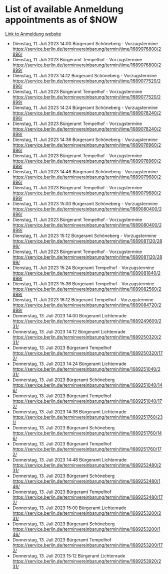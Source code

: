# List of available Anmeldung appointments as of $NOW
[Link to Anmeldung website](https://service.berlin.de/terminvereinbarung/termin/tag.php?termin=1&anliegen[]=120686&dienstleisterlist=122210,122217,327316,122219,327312,122227,327314,122231,327346,122243,327348,122254,122252,329742,122260,329745,122262,329748,122271,327278,122273,327274,122277,327276,330436,122280,327294,122282,327290,122284,327292,122291,327270,122285,327266,122286,327264,122296,327268,150230,329760,122297,327286,122294,327284,122312,329763,122314,329775,122304,327330,122311,327334,122309,327332,317869,122281,327352,122279,329772,122283,122276,327324,122274,327326,122267,329766,122246,327318,122251,327320,122257,327322,122208,327298,122226,327300&herkunft=http%3A%2F%2Fservice.berlin.de%2Fdienstleistung%2F120686%2F)
- Dienstag, 11. Juli 2023 14:00 Bürgeramt Schöneberg - Vorzugstermine https://service.berlin.de/terminvereinbarung/termin/time/1689076800/2896/
- Dienstag, 11. Juli 2023  Bürgeramt Tempelhof - Vorzugstermine https://service.berlin.de/terminvereinbarung/termin/time/1689076800/2899/
- Dienstag, 11. Juli 2023 14:12 Bürgeramt Schöneberg - Vorzugstermine https://service.berlin.de/terminvereinbarung/termin/time/1689077520/2896/
- Dienstag, 11. Juli 2023  Bürgeramt Tempelhof - Vorzugstermine https://service.berlin.de/terminvereinbarung/termin/time/1689077520/2899/
- Dienstag, 11. Juli 2023 14:24 Bürgeramt Schöneberg - Vorzugstermine https://service.berlin.de/terminvereinbarung/termin/time/1689078240/2896/
- Dienstag, 11. Juli 2023  Bürgeramt Tempelhof - Vorzugstermine https://service.berlin.de/terminvereinbarung/termin/time/1689078240/2899/
- Dienstag, 11. Juli 2023 14:36 Bürgeramt Schöneberg - Vorzugstermine https://service.berlin.de/terminvereinbarung/termin/time/1689078960/2896/
- Dienstag, 11. Juli 2023  Bürgeramt Tempelhof - Vorzugstermine https://service.berlin.de/terminvereinbarung/termin/time/1689078960/2899/
- Dienstag, 11. Juli 2023 14:48 Bürgeramt Schöneberg - Vorzugstermine https://service.berlin.de/terminvereinbarung/termin/time/1689079680/2896/
- Dienstag, 11. Juli 2023  Bürgeramt Tempelhof - Vorzugstermine https://service.berlin.de/terminvereinbarung/termin/time/1689079680/2899/
- Dienstag, 11. Juli 2023 15:00 Bürgeramt Schöneberg - Vorzugstermine https://service.berlin.de/terminvereinbarung/termin/time/1689080400/2896/
- Dienstag, 11. Juli 2023  Bürgeramt Tempelhof - Vorzugstermine https://service.berlin.de/terminvereinbarung/termin/time/1689080400/2899/
- Dienstag, 11. Juli 2023 15:12 Bürgeramt Schöneberg - Vorzugstermine https://service.berlin.de/terminvereinbarung/termin/time/1689081120/2896/
- Dienstag, 11. Juli 2023  Bürgeramt Tempelhof - Vorzugstermine https://service.berlin.de/terminvereinbarung/termin/time/1689081120/2899/
- Dienstag, 11. Juli 2023 15:24 Bürgeramt Tempelhof - Vorzugstermine https://service.berlin.de/terminvereinbarung/termin/time/1689081840/2899/
- Dienstag, 11. Juli 2023 15:36 Bürgeramt Tempelhof - Vorzugstermine https://service.berlin.de/terminvereinbarung/termin/time/1689082560/2899/
- Dienstag, 11. Juli 2023 16:12 Bürgeramt Tempelhof - Vorzugstermine https://service.berlin.de/terminvereinbarung/termin/time/1689084720/2899/
- Donnerstag, 13. Juli 2023 14:00 Bürgeramt Lichtenrade https://service.berlin.de/terminvereinbarung/termin/time/1689249600/231/
- Donnerstag, 13. Juli 2023 14:12 Bürgeramt Lichtenrade https://service.berlin.de/terminvereinbarung/termin/time/1689250320/231/
- Donnerstag, 13. Juli 2023  Bürgeramt Tempelhof https://service.berlin.de/terminvereinbarung/termin/time/1689250320/172/
- Donnerstag, 13. Juli 2023 14:24 Bürgeramt Lichtenrade https://service.berlin.de/terminvereinbarung/termin/time/1689251040/231/
- Donnerstag, 13. Juli 2023  Bürgeramt Schöneberg https://service.berlin.de/terminvereinbarung/termin/time/1689251040/146/
- Donnerstag, 13. Juli 2023  Bürgeramt Tempelhof https://service.berlin.de/terminvereinbarung/termin/time/1689251040/172/
- Donnerstag, 13. Juli 2023 14:36 Bürgeramt Lichtenrade https://service.berlin.de/terminvereinbarung/termin/time/1689251760/231/
- Donnerstag, 13. Juli 2023  Bürgeramt Schöneberg https://service.berlin.de/terminvereinbarung/termin/time/1689251760/146/
- Donnerstag, 13. Juli 2023  Bürgeramt Tempelhof https://service.berlin.de/terminvereinbarung/termin/time/1689251760/172/
- Donnerstag, 13. Juli 2023 14:48 Bürgeramt Lichtenrade https://service.berlin.de/terminvereinbarung/termin/time/1689252480/231/
- Donnerstag, 13. Juli 2023  Bürgeramt Schöneberg https://service.berlin.de/terminvereinbarung/termin/time/1689252480/146/
- Donnerstag, 13. Juli 2023  Bürgeramt Tempelhof https://service.berlin.de/terminvereinbarung/termin/time/1689252480/172/
- Donnerstag, 13. Juli 2023 15:00 Bürgeramt Lichtenrade https://service.berlin.de/terminvereinbarung/termin/time/1689253200/231/
- Donnerstag, 13. Juli 2023  Bürgeramt Schöneberg https://service.berlin.de/terminvereinbarung/termin/time/1689253200/146/
- Donnerstag, 13. Juli 2023  Bürgeramt Tempelhof https://service.berlin.de/terminvereinbarung/termin/time/1689253200/172/
- Donnerstag, 13. Juli 2023 15:12 Bürgeramt Lichtenrade https://service.berlin.de/terminvereinbarung/termin/time/1689253920/231/

